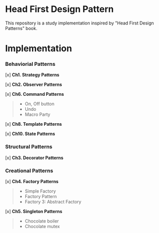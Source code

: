 # Head First Design Pattern
This repository is a study implementation inspired by "Head First Design Patterns" book.



# Implementation

### Behaviorial Patterns
  

[x] **Ch1. Strategy Patterns** 

[x] **Ch2. Observer Patterns**

[x] **Ch6. Command Patterns**

  > - On, Off button
  > - Undo
  > - Macro Party

[x] **Ch8. Template Patterns**


[x] **Ch10. State Patterns**

### Structural Patterns

[x] **Ch3. Decorator Patterns** 

### Creational Patterns
  
[x] **Ch4. Factory Patterns**
  
  > - Simple Factory
  > - Factory Pattern
  > - Factory 3: Abstract Factory

[x] **Ch5. Singleton Patterns**

  > - Chocolate boiler
  > - Chocolate mutex
